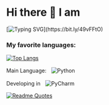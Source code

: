 # Hi there 👋 I am
 [![Typing SVG](https://readme-typing-svg.herokuapp.com?font=Fira+Code&pause=1000&color=F7CF13&center=true&repeat=false&random=false&width=435&lines=the+Python+developer+from+Russia.)](https://bit.ly/49vFFtO)

 

### My favorite languages:
[![Top Langs](https://github-readme-stats.vercel.app/api/top-langs/?username=Evgenchick4434&layout=compact)](https://bit.ly/49vFFtO)

Main Language:ㅤ![Python](https://img.shields.io/badge/python-3670A0?style=for-the-badge&logo=python&logoColor=ffdd54)

Developing inㅤ![PyCharm](https://img.shields.io/badge/pycharm-143?style=for-the-badge&logo=pycharm&logoColor=black&color=black&labelColor=green)

[![Readme Quotes](https://quotes-github-readme.vercel.app/api?type=horizontal&theme=dark)](https://bit.ly/49vFFtO)
